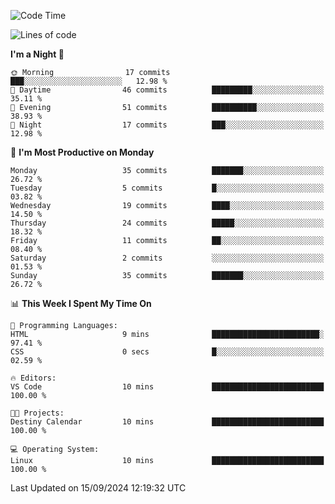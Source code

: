 <!--START_SECTION:waka-->
![Code Time](http://img.shields.io/badge/Code%20Time-213%20hrs%2047%20mins-blue)

![Lines of code](https://img.shields.io/badge/From%20Hello%20World%20I%27ve%20Written-17.0%20thousand%20lines%20of%20code-blue)

**I'm a Night 🦉** 

```text
🌞 Morning                17 commits          ███░░░░░░░░░░░░░░░░░░░░░░   12.98 % 
🌆 Daytime                46 commits          █████████░░░░░░░░░░░░░░░░   35.11 % 
🌃 Evening                51 commits          ██████████░░░░░░░░░░░░░░░   38.93 % 
🌙 Night                  17 commits          ███░░░░░░░░░░░░░░░░░░░░░░   12.98 % 
```
📅 **I'm Most Productive on Monday** 

```text
Monday                   35 commits          ███████░░░░░░░░░░░░░░░░░░   26.72 % 
Tuesday                  5 commits           █░░░░░░░░░░░░░░░░░░░░░░░░   03.82 % 
Wednesday                19 commits          ████░░░░░░░░░░░░░░░░░░░░░   14.50 % 
Thursday                 24 commits          █████░░░░░░░░░░░░░░░░░░░░   18.32 % 
Friday                   11 commits          ██░░░░░░░░░░░░░░░░░░░░░░░   08.40 % 
Saturday                 2 commits           ░░░░░░░░░░░░░░░░░░░░░░░░░   01.53 % 
Sunday                   35 commits          ███████░░░░░░░░░░░░░░░░░░   26.72 % 
```


📊 **This Week I Spent My Time On** 

```text
💬 Programming Languages: 
HTML                     9 mins              ████████████████████████░   97.41 % 
CSS                      0 secs              █░░░░░░░░░░░░░░░░░░░░░░░░   02.59 % 

🔥 Editors: 
VS Code                  10 mins             █████████████████████████   100.00 % 

🐱‍💻 Projects: 
Destiny Calendar         10 mins             █████████████████████████   100.00 % 

💻 Operating System: 
Linux                    10 mins             █████████████████████████   100.00 % 
```


 Last Updated on 15/09/2024 12:19:32 UTC
<!--END_SECTION:waka-->
